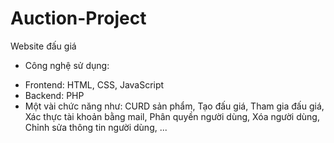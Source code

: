 # Auction-Project
Website đấu giá

- Công nghệ sử dụng:
+ Frontend: HTML, CSS, JavaScript
+ Backend: PHP
+ Một vài chức năng như: CURD sản phẩm, Tạo đấu giá, Tham gia đấu giá, Xác thực tài khoản bằng mail, Phân quyền người dùng, Xóa người dùng, Chỉnh sửa thông tin người dùng, ...
